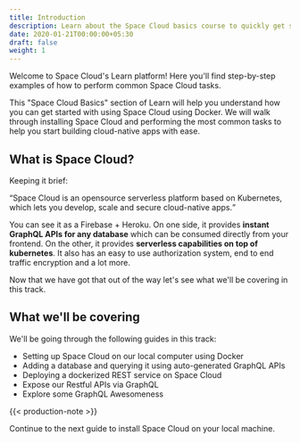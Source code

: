 ```yaml
---
title: Introduction
description: Learn about the Space Cloud basics course to quickly get started with the platform
date: 2020-01-21T00:00:00+05:30
draft: false
weight: 1
---
```


Welcome to Space Cloud's Learn platform! Here you'll find step-by-step examples of how to perform common Space Cloud tasks.

This "Space Cloud Basics" section of Learn will help you understand how you can get started with using Space Cloud using Docker. We will walk through installing Space Cloud and performing the most common tasks to help you start building cloud-native apps with ease.

## What is Space Cloud?

Keeping it brief:

<q>Space Cloud is an opensource serverless platform based on Kubernetes, which lets you develop, scale and secure cloud-native apps.</q>

You can see it as a Firebase + Heroku. On one side, it provides **instant GraphQL APIs for any database** which can be consumed directly from your frontend. On the other, it provides **serverless capabilities on top of kubernetes**. It also has an easy to use authorization system, end to end traffic encryption and a lot more.

Now that we have got that out of the way let's see what we'll be covering in this track.

## What we'll be covering

We'll be going through the following guides in this track:

- Setting up Space Cloud on our local computer using Docker
- Adding a database and querying it using auto-generated GraphQL APIs
- Deploying a dockerized REST service on Space Cloud
- Expose our Restful APIs via GraphQL
- Explore some GraphQL Awesomeness

{{< production-note >}}

Continue to the next guide to install Space Cloud on your local machine.